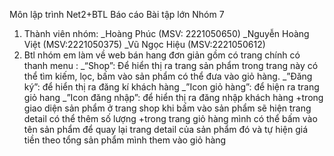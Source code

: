 Môn lập trình Net2+BTL
Báo cáo Bài tập lớn
Nhóm 7

1)	Thành viên nhóm:
_Hoàng Phúc (MSV: 2221050650)
_Nguyễn Hoàng Việt (MSV:2221050375)
_Vũ Ngọc Hiệu (MSV:2221050612)
2)	Btl nhóm em làm về web bán hang đơn giản gồm có trang chính có thanh menu :
_“Shop”: Để hiển thị ra trang sản phẩm trong trang này có thể tìm kiếm, lọc, bấm vào sản phẩm có thể đưa vào giỏ hàng.
_”Đăng ký”: để hiển thị ra đăng kí khách hàng
_”Icon giỏ hàng”: để hiện ra trang giỏ hang
_”Icon đăng nhập”: để hiển thị ra đăng nhập khách hàng
+trong giao diện sản phẩm ở trang shop khi bấm vào sản phẩm sẽ hiện trang detail có thể thêm số lượng 
+trong trang giỏ hàng mình có thể bấm vào tên sản phẩm để quay lại trang detail của sản phẩm đó và tự hiện giá tiền theo tổng sản phẩm mình them vào giỏ hàng

